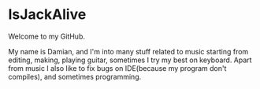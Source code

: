# IsJackAlive
Welcome to my GitHub.

My name is Damian, and I'm into many stuff related to music starting from editing, making, playing guitar, sometimes I try my best on keyboard.
Apart from music I also like to fix bugs on IDE(because my program don't compiles), and sometimes programming.
